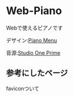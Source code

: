 # Web-Piano

Webで使えるピアノです

デザイン:[Piano Menu](https://codepen.io/tatsuya/pen/MYXVyz)

音源:[Studio One Prime](https://www.mi7.co.jp/products/presonus/studioone/prime/)

## 参考にしたページ

faviconついて



